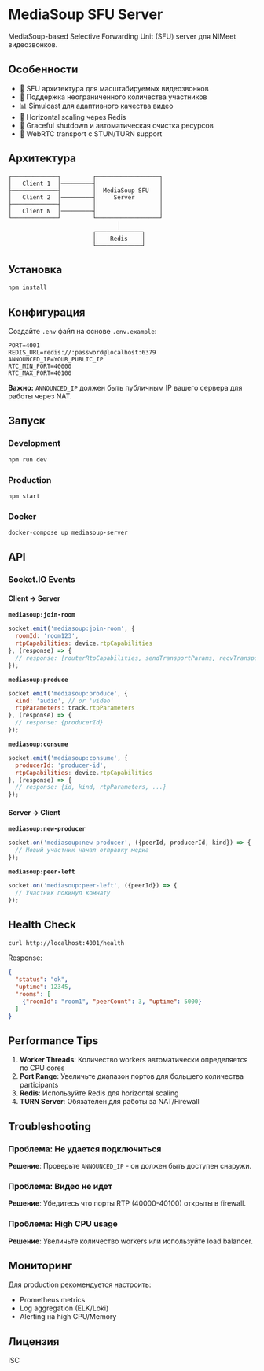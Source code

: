 # MediaSoup SFU Server

MediaSoup-based Selective Forwarding Unit (SFU) server для NIMeet видеозвонков.

## Особенности

- 🚀 SFU архитектура для масштабируемых видеозвонков
- 🔄 Поддержка неограниченного количества участников
- 📊 Simulcast для адаптивного качества видео
- 🔌 Horizontal scaling через Redis
- 💪 Graceful shutdown и автоматическая очистка ресурсов
- 📡 WebRTC transport с STUN/TURN support

## Архитектура

```
┌─────────────┐         ┌──────────────────┐
│   Client 1  │─────────┤                  │
├─────────────┤         │  MediaSoup SFU   │
│   Client 2  │─────────┤     Server       │
├─────────────┤         │                  │
│   Client N  │─────────┤                  │
└─────────────┘         └──────────────────┘
                               │
                        ┌──────┴──────┐
                        │    Redis    │
                        └─────────────┘
```

## Установка

```bash
npm install
```

## Конфигурация

Создайте `.env` файл на основе `.env.example`:

```env
PORT=4001
REDIS_URL=redis://:password@localhost:6379
ANNOUNCED_IP=YOUR_PUBLIC_IP
RTC_MIN_PORT=40000
RTC_MAX_PORT=40100
```

**Важно:** `ANNOUNCED_IP` должен быть публичным IP вашего сервера для работы через NAT.

## Запуск

### Development
```bash
npm run dev
```

### Production
```bash
npm start
```

### Docker
```bash
docker-compose up mediasoup-server
```

## API

### Socket.IO Events

#### Client → Server

**`mediasoup:join-room`**
```javascript
socket.emit('mediasoup:join-room', {
  roomId: 'room123',
  rtpCapabilities: device.rtpCapabilities
}, (response) => {
  // response: {routerRtpCapabilities, sendTransportParams, recvTransportParams, existingProducers}
});
```

**`mediasoup:produce`**
```javascript
socket.emit('mediasoup:produce', {
  kind: 'audio', // or 'video'
  rtpParameters: track.rtpParameters
}, (response) => {
  // response: {producerId}
});
```

**`mediasoup:consume`**
```javascript
socket.emit('mediasoup:consume', {
  producerId: 'producer-id',
  rtpCapabilities: device.rtpCapabilities
}, (response) => {
  // response: {id, kind, rtpParameters, ...}
});
```

#### Server → Client

**`mediasoup:new-producer`**
```javascript
socket.on('mediasoup:new-producer', ({peerId, producerId, kind}) => {
  // Новый участник начал отправку медиа
});
```

**`mediasoup:peer-left`**
```javascript
socket.on('mediasoup:peer-left', ({peerId}) => {
  // Участник покинул комнату
});
```

## Health Check

```bash
curl http://localhost:4001/health
```

Response:
```json
{
  "status": "ok",
  "uptime": 12345,
  "rooms": [
    {"roomId": "room1", "peerCount": 3, "uptime": 5000}
  ]
}
```

## Performance Tips

1. **Worker Threads**: Количество workers автоматически определяется по CPU cores
2. **Port Range**: Увеличьте диапазон портов для большего количества participants
3. **Redis**: Используйте Redis для horizontal scaling
4. **TURN Server**: Обязателен для работы за NAT/Firewall

## Troubleshooting

### Проблема: Не удается подключиться

**Решение**: Проверьте `ANNOUNCED_IP` - он должен быть доступен снаружи.

### Проблема: Видео не идет

**Решение**: Убедитесь что порты RTP (40000-40100) открыты в firewall.

### Проблема: High CPU usage

**Решение**: Увеличьте количество workers или используйте load balancer.

## Мониторинг

Для production рекомендуется настроить:
- Prometheus metrics
- Log aggregation (ELK/Loki)
- Alerting на high CPU/Memory

## Лицензия

ISC

